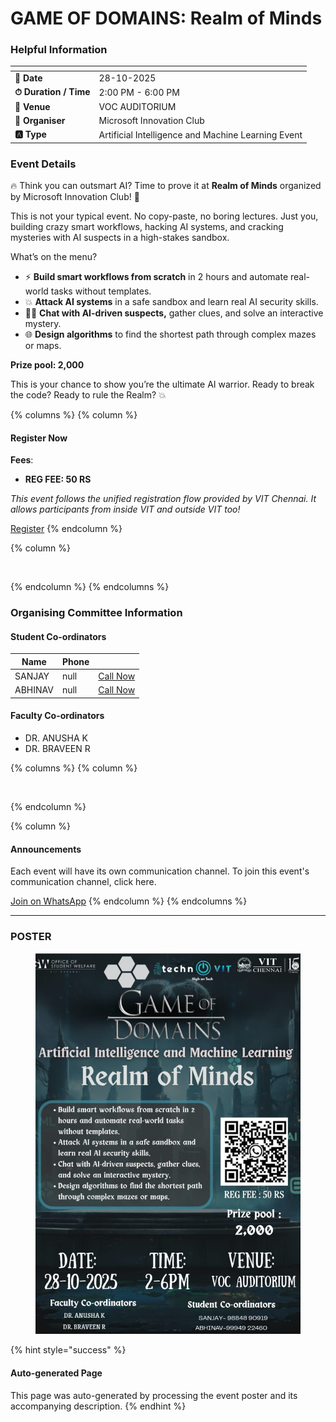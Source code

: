 # GAME OF DOMAINS: Realm of Minds

### Helpful Information

<table data-view="cards"><thead><tr><th></th><th></th></tr></thead><tbody><tr><td><strong>📅 Date</strong></td><td>28-10-2025</td></tr><tr><td><strong>⏱ Duration / Time</strong></td><td>2:00 PM - 6:00 PM</td></tr><tr><td><strong>📍 Venue</strong></td><td>VOC AUDITORIUM</td></tr><tr><td><strong>👤 Organiser</strong></td><td>Microsoft Innovation Club</td></tr><tr><td><strong>🅰️ Type</strong></td><td>Artificial Intelligence and Machine Learning Event</td></tr></tbody></table>

### Event Details

🔥 Think you can outsmart AI? Time to prove it at **Realm of Minds** organized by Microsoft Innovation Club! 👾

This is not your typical event. No copy-paste, no boring lectures. Just you, building crazy smart workflows, hacking AI systems, and cracking mysteries with AI suspects in a high-stakes sandbox.

What’s on the menu?

* ⚡ **Build smart workflows from scratch** in 2 hours and automate real-world tasks without templates.
* 💥 **Attack AI systems** in a safe sandbox and learn real AI security skills.
* 🕵️‍♂️ **Chat with AI-driven suspects,** gather clues, and solve an interactive mystery.
* 🌐 **Design algorithms** to find the shortest path through complex mazes or maps.

**Prize pool: 2,000**

This is your chance to show you’re the ultimate AI warrior. Ready to break the code? Ready to rule the Realm? 💥

{% columns %}
{% column %}
#### Register Now

**Fees**:

* **REG FEE: 50 RS**

_This event follows the unified registration flow provided by VIT Chennai. It allows participants from inside VIT and outside VIT too!_

<a href="https://chennaievents.vit.ac.in/technovit/" class="button primary" data-icon="rocket-launch">Register</a>
{% endcolumn %}

{% column %}
<figure><img src="https://images.unsplash.com/photo-1607000975574-0b425df6975a?crop=entropy&#x26;cs=srgb&#x26;fm=jpg&#x26;ixid=M3wxOTcwMjR8MHwxfHNlYXJjaHw3fHxyZWdpc3RlcnxlbnwwfHx8fDE3NjEyNDU2MDF8MA&#x26;ixlib=rb-4.1.0&#x26;q=85" alt=""><figcaption></figcaption></figure>
{% endcolumn %}
{% endcolumns %}

### Organising Committee Information

#### Student Co-ordinators

<table data-card-size="large" data-view="cards"><thead><tr><th>Name</th><th data-type="number">Phone</th><th></th></tr></thead><tbody><tr><td>SANJAY</td><td>null</td><td><a href="tel:9884890919" class="button secondary">Call Now</a></td></tr><tr><td>ABHINAV</td><td>null</td><td><a href="tel:9994922460" class="button secondary">Call Now</a></td></tr></tbody></table>

#### Faculty Co-ordinators

* DR. ANUSHA K
* DR. BRAVEEN R

{% columns %}
{% column %}
<figure><img src="https://images.unsplash.com/photo-1650897877751-4446f52a0cb3?crop=entropy&#x26;cs=srgb&#x26;fm=jpg&#x26;ixid=M3wxOTcwMjR8MHwxfHNlYXJjaHw2fHxhbm5vdW5jZW1lbnR8ZW58MHx8fHwxNzYxMjQ2MzUxfDA&#x26;ixlib=rb-4.1.0&#x26;q=85" alt=""><figcaption></figcaption></figure>
{% endcolumn %}

{% column %}
#### Announcements

Each event will have its own communication channel. To join this event's communication channel, click here.

<a href="https://chat.whatsapp.com/HpM7RUdinvw2UEyKYlJ0gz?mode=wwc" class="button primary" data-icon="bullhorn">Join on WhatsApp</a>
{% endcolumn %}
{% endcolumns %}

***

### POSTER

<figure><img src="../../.gitbook/assets/image (4) (1) (1) (1).png" alt=""><figcaption></figcaption></figure>

{% hint style="success" %}
#### Auto-generated Page

This page was auto-generated by processing the event poster and its accompanying description.
{% endhint %}
